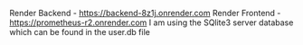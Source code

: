 Render Backend - https://backend-8z1j.onrender.com
Render Frontend - https://prometheus-r2.onrender.com
I am using the SQlite3 server database which can be found in the user.db file
